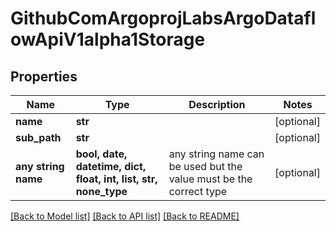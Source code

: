 # GithubComArgoprojLabsArgoDataflowApiV1alpha1Storage


## Properties
Name | Type | Description | Notes
------------ | ------------- | ------------- | -------------
**name** | **str** |  | [optional] 
**sub_path** | **str** |  | [optional] 
**any string name** | **bool, date, datetime, dict, float, int, list, str, none_type** | any string name can be used but the value must be the correct type | [optional]

[[Back to Model list]](../README.md#documentation-for-models) [[Back to API list]](../README.md#documentation-for-api-endpoints) [[Back to README]](../README.md)


